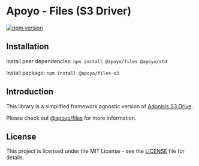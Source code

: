 # Apoyo - Files (S3 Driver)

[![npm version](https://badgen.net/npm/v/@apoyo/files-s3)](https://www.npmjs.com/package/@apoyo/files-s3)

## Installation

Install peer dependencies:
`npm install @apoyo/files @apoyo/std`

Install package:
`npm install @apoyo/files-s3`

## Introduction

This library is a simplified framework agnostic version of [Adonisjs S3 Drive](https://github.com/adonisjs/drive-s3).

Please check out [@apoyo/files](https://github.com/neoxia/apoyo/tree/master/packages/files) for more information.

## License

This project is licensed under the MIT License - see the [LICENSE](LICENSE) file for details.
